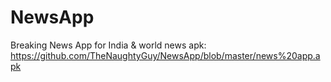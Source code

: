 # NewsApp
Breaking News App for India &amp; world news
apk:  https://github.com/TheNaughtyGuy/NewsApp/blob/master/news%20app.apk
